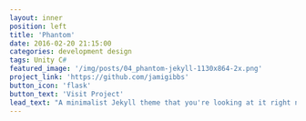 ```yaml
---
layout: inner
position: left
title: 'Phantom'
date: 2016-02-20 21:15:00
categories: development design
tags: Unity C# 
featured_image: '/img/posts/04_phantom-jekyll-1130x864-2x.png'
project_link: 'https://github.com/jamigibbs'
button_icon: 'flask'
button_text: 'Visit Project'
lead_text: "A minimalist Jekyll theme that you're looking at it right now"
--- 
```

